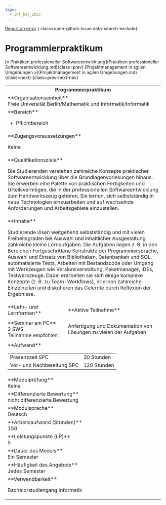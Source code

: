 ```yaml
---
tags:
  - inf_bsc_2023
---
```

[Report an error](https://github.com/SGSSGene/FUB-SUP/issues/new?title=Error%20in%20%22Programmierpraktikum%22&body=There%20seems%20to%20be%20an%20error%20in%20module%20%22Programmierpraktikum%22%2E%0A%0A%3CDescribe%20here%20a%20slightly%20more%20detailed%20description%20of%20what%20is%20wrong%3E&labels=bug)
{ class=open-github-issue data-search-exclude}

# Programmierpraktikum

[« Praktiken professioneller Softwareentwicklung](Praktiken professioneller Softwareentwicklung.md){class=prev}
[Projektmanagement in agilen Umgebungen »](Projektmanagement in agilen Umgebungen.md){class=next}
{class=prev-next-nav}

<table markdown id="moduledesc">
<tr markdown class="moduledesc_head"><th colspan="2">Programmierpraktikum </th></tr>
<tr markdown><td colspan="2">**Organisationseinheit**   <br>Freie Universität Berlin/Mathematik und Informatik/Informatik</td></tr>

<tr markdown><td colspan="2">**Bereich**<br>


- Pflichtbereich

</td></tr>

<tr markdown><td colspan="2">**Zugangsvoraussetzungen** <br>

Keine


</td></tr>
<tr markdown><td colspan="2">**Qualifikationsziele**    <br>

Die Studierenden verstehen zahlreiche Konzepte praktischer
Softwareentwicklung über die Grundlagenvorlesungen hinaus. Sie erwerben eine
Palette von praktischen Fertigkeiten und Urteilsvermögen, die in der
professionellen Softwareentwicklung zum Handwerkszeug gehören. Sie lernen,
sich selbstständig in neue Technologien einzuarbeiten und auf wechselnde
Anforderungen und Arbeitsgebiete einzustellen.


</td></tr>
<tr markdown><td colspan="2">**Inhalte**                <br>

Studierende lösen weitgehend selbstständig und mit vielen Freiheitsgraden
bei Auswahl und inhaltlicher Ausgestaltung zahlreiche kleine Lernaufgaben.
Die Aufgaben liegen z. B. in den Bereichen Fortgeschrittene Konstrukte der
Programmiersprache, Auswahl und Einsatz von Bibliotheken, Datenbanken und
SQL, automatisierte Tests, Arbeiten mit Bestandscode oder Umgang mit
Werkzeugen wie Versionsverwaltung, Paketmanager, IDEs, Testwerkzeuge. Dabei
erarbeiten sie sich einige komplexe Konzepte (z. B. zu Team-Workflows),
erlernen zahlreiche Einzelheiten und diskutieren das Gelernte durch
Reflexion der Ergebnisse.


</td></tr>

<tr markdown><td>**Lehr- und Lernformen**</td><td>**Aktive Teilnahme**</td></tr>
<tr markdown><td> **Seminar am PC** <br>2 SWS <br> Teilnahme empfohlen</td><td>

Anfertigung und Dokumentation von Lösungen zu vielen der Aufgaben
</td></tr>
<tr markdown><td colspan="2">**Aufwand**                <br>
<table class="aufwand_table">
<tr><td>Präsenzzeit SPC</td><td>30 Stunden</td></tr>
<tr><td>Vor- und Nachbereitung SPC</td><td>120 Stunden</td></tr>
</table>

</td></tr>
<tr markdown><td colspan="2">**Modulprüfung**             <br>Keine


</td></tr>
<tr markdown><td colspan="2">**Differenzierte Bewertung** <br>nicht differenzierte Bewertung

</td></tr>
<tr markdown><td colspan="2">**Modulsprache**             <br>Deutsch</td></tr>
<tr markdown><td colspan="2">**Arbeitsaufwand (Stunden)** <br>150</td></tr>
<tr markdown><td colspan="2">**Leistungspunkte (LP)**     <br>5</td></tr>
<tr markdown><td colspan="2">**Dauer des Moduls**         <br>Ein Semester</td></tr>
<tr markdown><td colspan="2">**Häufigkeit des Angebots**  <br>Jedes Semester</td></tr>
<tr markdown><td colspan="2">**Verwendbarkeit**           <br>

Bachelorstudiengang Informatik


</td></tr>

</table>
